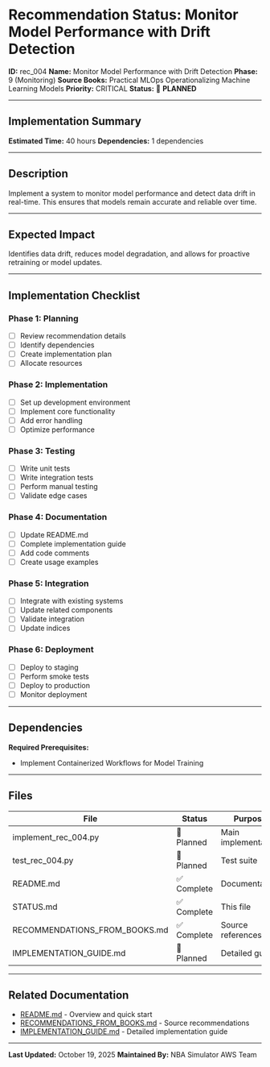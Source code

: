 # Recommendation Status: Monitor Model Performance with Drift Detection

**ID:** rec_004
**Name:** Monitor Model Performance with Drift Detection
**Phase:** 9 (Monitoring)
**Source Books:** Practical MLOps  Operationalizing Machine Learning Models
**Priority:** CRITICAL
**Status:** 🔵 **PLANNED**

---

## Implementation Summary

**Estimated Time:** 40 hours
**Dependencies:** 1 dependencies

---

## Description

Implement a system to monitor model performance and detect data drift in real-time. This ensures that models remain accurate and reliable over time.

---

## Expected Impact

Identifies data drift, reduces model degradation, and allows for proactive retraining or model updates.

---

## Implementation Checklist

### Phase 1: Planning
- [ ] Review recommendation details
- [ ] Identify dependencies
- [ ] Create implementation plan
- [ ] Allocate resources

### Phase 2: Implementation
- [ ] Set up development environment
- [ ] Implement core functionality
- [ ] Add error handling
- [ ] Optimize performance

### Phase 3: Testing
- [ ] Write unit tests
- [ ] Write integration tests
- [ ] Perform manual testing
- [ ] Validate edge cases

### Phase 4: Documentation
- [ ] Update README.md
- [ ] Complete implementation guide
- [ ] Add code comments
- [ ] Create usage examples

### Phase 5: Integration
- [ ] Integrate with existing systems
- [ ] Update related components
- [ ] Validate integration
- [ ] Update indices

### Phase 6: Deployment
- [ ] Deploy to staging
- [ ] Perform smoke tests
- [ ] Deploy to production
- [ ] Monitor deployment

---

## Dependencies

**Required Prerequisites:**

- Implement Containerized Workflows for Model Training


---

## Files

| File | Status | Purpose |
|------|--------|---------|
| implement_rec_004.py | 🔵 Planned | Main implementation |
| test_rec_004.py | 🔵 Planned | Test suite |
| README.md | ✅ Complete | Documentation |
| STATUS.md | ✅ Complete | This file |
| RECOMMENDATIONS_FROM_BOOKS.md | ✅ Complete | Source references |
| IMPLEMENTATION_GUIDE.md | 🔵 Planned | Detailed guide |

---

## Related Documentation

- [README.md](README.md) - Overview and quick start
- [RECOMMENDATIONS_FROM_BOOKS.md](RECOMMENDATIONS_FROM_BOOKS.md) - Source recommendations
- [IMPLEMENTATION_GUIDE.md](IMPLEMENTATION_GUIDE.md) - Detailed implementation guide

---

**Last Updated:** October 19, 2025
**Maintained By:** NBA Simulator AWS Team

